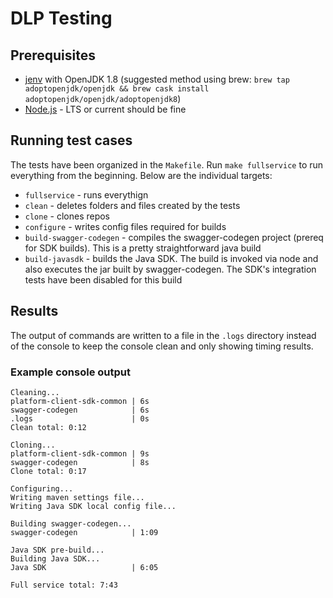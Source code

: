 # DLP Testing

## Prerequisites

* [jenv](https://www.jenv.be/) with OpenJDK 1.8 (suggested method using brew: `brew tap adoptopenjdk/openjdk && brew cask install adoptopenjdk/openjdk/adoptopenjdk8`)
* [Node.js](https://nodejs.org/) - LTS or current should be fine

## Running test cases

The tests have been organized in the `Makefile`. Run `make fullservice` to run everything from the beginning. Below are the individual targets:

* `fullservice` - runs everythign
* `clean` - deletes folders and files created by the tests
* `clone` - clones repos
* `configure` - writes config files required for builds
* `build-swagger-codegen` - compiles the swagger-codegen project (prereq for SDK builds). This is a pretty straightforward java build
* `build-javasdk` - builds the Java SDK. The build is invoked via node and also executes the jar built by swagger-codegen. The SDK's integration tests have been disabled for this build

## Results

The output of commands are written to a file in the `.logs` directory instead of the console to keep the console clean and only showing timing results.

### Example console output

```
Cleaning...
platform-client-sdk-common | 6s
swagger-codegen            | 6s
.logs                      | 0s
Clean total: 0:12

Cloning...
platform-client-sdk-common | 9s
swagger-codegen            | 8s
Clone total: 0:17

Configuring...
Writing maven settings file...
Writing Java SDK local config file...

Building swagger-codegen...
swagger-codegen            | 1:09

Java SDK pre-build...
Building Java SDK...
Java SDK                   | 6:05

Full service total: 7:43
```
